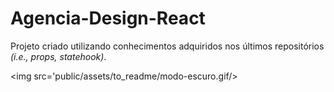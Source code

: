 # Agencia-Design-React
Projeto criado utilizando conhecimentos adquiridos nos últimos repositórios <em>(i.e., props, statehook)</em>.<br>

<img src='public/assets/to_readme/modo-escuro.gif/>
